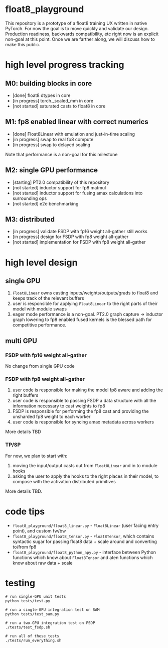 # float8_playground

This repository is a prototype of a float8 training UX written in native PyTorch. For now the goal is to move quickly and validate our design. Production 
readiness, backwards compatibility, etc right now is an explicit non-goal at this point. Once we are farther along, we will discuss how to make this public.

# high level progress tracking

## M0: building blocks in core

* [done] float8 dtypes in core
* [in progress] torch._scaled_mm in core
* [not started] saturated casts to float8 in core

## M1: fp8 enabled linear with correct numerics

* [done] Float8Linear with emulation and just-in-time scaling
* [in progress] swap to real fp8 compute
* [in progress] swap to delayed scaling

Note that performance is a non-goal for this milestone

## M2: single GPU performance

* [starting] PT2.0 compatibility of this repository
* [not started] inductor support for fp8 matmul
* [not started] inductor support for fusing amax calculations into surrounding ops
* [not started] e2e benchmarking

## M3: distributed

* [in progress] validate FSDP with fp16 weight all-gather still works
* [in progress] design for FSDP with fp8 weight all-gather
* [not started] implementation for FSDP with fp8 weight all-gather

# high level design

## single GPU

1. `Float8Linear` owns casting inputs/weights/outputs/grads to float8 and keeps track of the relevant buffers
2. user is responsible for applying `Float8Linear` to the right parts of their model with module swaps
3. eager mode performance is a non-goal. PT2.0 graph capture -> inductor graph lowering to fp8 enabled fused kernels is the blessed path for competitive performance.

## multi GPU

### FSDP with fp16 weight all-gather

No change from single GPU code

### FSDP with fp8 weight all-gather

1. user code is responsible for making the model fp8 aware and adding the right buffers
2. user code is responsible to passing FSDP a data structure with all the information necessary to cast weights to fp8
3. FSDP is responsible for performing the fp8 cast and providing the unsharded fp8 weight to each worker
4. user code is responsible for syncing amax metadata across workers

More details TBD

### TP/SP

For now, we plan to start with:
1. moving the input/output casts out from `Float8Linear` and in to module hooks
2. asking the user to apply the hooks to the right places in their model, to compose with the activation distributed primitives

More details TBD.



# code tips

* `float8_playground/float8_linear.py` - `Float8Linear` (user facing entry point), and custom fw/bw
* `float8_playground/float8_tensor.py` - `Float8Tensor`, which contains syntactic sugar for passing float8 data + scale around and converting to/from fp8
* `float8_playground/float8_python_apy.py` - interface between Python functions which know about `Float8Tensor` and aten functions which know about raw data + scale

# testing

```
# run single-GPU unit tests
python tests/test.py

# run a single-GPU integration test on SAM
python tests/test_sam.py

# run a two-GPU integration test on FSDP
./tests/test_fsdp.sh

# run all of these tests
./tests/run_everything.sh
```

